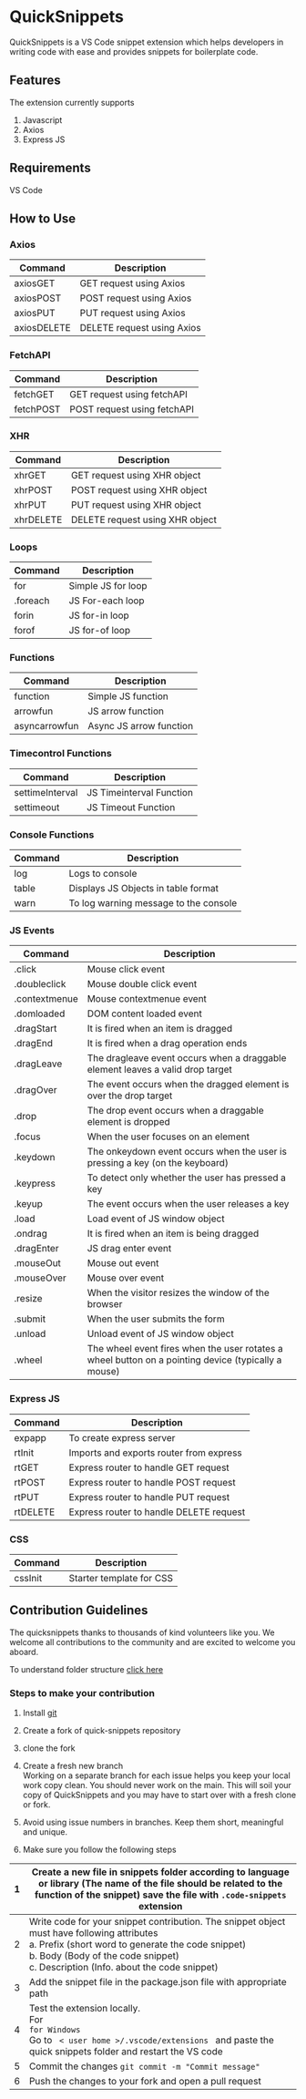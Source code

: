 # QuickSnippets

QuickSnippets is a VS Code snippet extension which helps developers in writing code with ease and provides snippets for boilerplate code.

## Features
The extension currently supports 
1. Javascript
2. Axios
3. Express JS

## Requirements
VS Code

## How to Use

### Axios

| Command | Description |
| ---- | ---- |
| axiosGET | GET request using Axios |
| axiosPOST | POST request using Axios |
| axiosPUT | PUT request using Axios |
| axiosDELETE | DELETE request using Axios |


### FetchAPI

| Command | Description |
| ---- | ---- |
| fetchGET | GET request using fetchAPI |
| fetchPOST | POST request using fetchAPI |

### XHR

| Command | Description |
| ---- | ---- |
| xhrGET | GET request using XHR object |
| xhrPOST | POST request using XHR object |
| xhrPUT | PUT request using XHR object |
| xhrDELETE | DELETE request using XHR object |

### Loops

| Command | Description |
| ---- | ---- |
| for | Simple JS for loop |
| .foreach | JS For-each loop |
| forin | JS for-in loop |
| forof | JS for-of loop |


### Functions

| Command | Description |
| ---- | ---- |
| function | Simple JS function |
| arrowfun | JS arrow function |
| asyncarrowfun | Async JS arrow function |


### Timecontrol Functions

| Command | Description |
| ---- | ---- |
| settimeInterval | JS Timeinterval Function |
| settimeout | JS Timeout Function |


### Console Functions

| Command | Description |
| ---- | ---- |
| log | Logs to console |
| table | Displays JS Objects in table format |
| warn | To log warning message to the console |


### JS Events

| Command | Description |
| ---- | ---- |
| .click | Mouse click event |
| .doubleclick | Mouse double click event |
| .contextmenue | Mouse contextmenue event |
| .domloaded | DOM content loaded event |
| .dragStart | It is fired when an item is dragged |
| .dragEnd | It is fired when a drag operation ends |
| .dragLeave | The dragleave event occurs when a draggable element  leaves a valid drop target |
| .dragOver | The event occurs when the dragged element is over the drop target |
| .drop | The drop event occurs when a draggable element is dropped |
| .focus | When the user focuses on an element |
| .keydown | The onkeydown event occurs when the user is pressing a key (on the keyboard) |
| .keypress | To detect only whether the user has pressed a key |
| .keyup | The event occurs when the user releases a key |
| .load | Load event of JS window object |
| .ondrag | It is fired when an item is being dragged |
| .dragEnter | JS drag enter event |
| .mouseOut | Mouse out event |
| .mouseOver | Mouse over event |
| .resize | When the visitor resizes the window of the browser |
| .submit | When the user submits the form |
| .unload | Unload event of JS window object |
| .wheel | The wheel event fires when the user rotates a wheel button on a pointing device (typically a mouse) |

### Express JS

| Command | Description |
| ---- | ---- |
| expapp | To create express server |
| rtInit | Imports and exports router from express |
| rtGET | Express router to handle GET request |
| rtPOST | Express router to handle POST request |
| rtPUT | Express router to handle PUT request |
| rtDELETE | Express router to handle DELETE request |


### CSS


| Command | Description |
| ---- | ---- |
| cssInit | Starter template for CSS |


## Contribution Guidelines

The quicksnippets thanks to thousands of kind volunteers like you. We welcome all contributions to the community and are excited to welcome you aboard.

To understand folder structure [click here](vsc-extension-quickstart.md)

### Steps to make your contribution

1. Install [git](https://git-scm.com/)

2. Create a fork of quick-snippets repository

3. clone the fork

4. Create a fresh new branch\
    Working on a separate branch for each issue helps you keep your local work copy clean. You should never work on the main. This will soil your copy of QuickSnippets and you may have to start over with a fresh clone or fork.

5. Avoid using issue numbers in branches. Keep them short, meaningful and unique.

6. Make sure you follow the following steps

| 1 | Create a new file in snippets folder according to language or library (The name of the file should be related to the function of the snippet) save the file with <code>.code-snippets</code> extension |
| ----- | ----- |
| 2 | Write code for your snippet contribution. The snippet object must have following attributes <br> a. Prefix (short word to generate the code snippet) <br> b. Body (Body of the code snippet) <br> c. Description (Info. about the code snippet)|
| 3 | Add the snippet file in the package.json file with appropriate path |
| 4 | Test the extension locally. <br> For <br><code>for Windows</code> <br>Go to <code> < user home >/.vscode/extensions </code> and paste the  quick snippets folder and restart the VS code |
| 5 | Commit the changes <code>git commit -m "Commit message" </code> |
| 6 | Push the changes to your fork and open a pull request |
